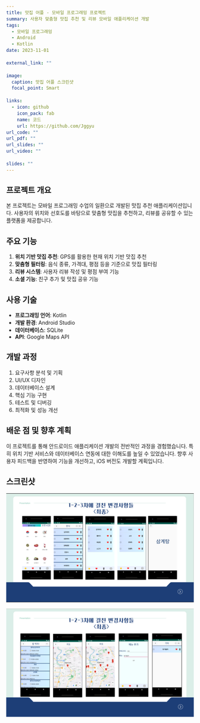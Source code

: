 ```yaml
---
title: 맛집 어플 - 모바일 프로그래밍 프로젝트
summary: 사용자 맞춤형 맛집 추천 및 리뷰 모바일 애플리케이션 개발
tags:
  - 모바일 프로그래밍
  - Android
  - Kotlin
date: 2023-11-01

external_link: ""

image:
  caption: 맛집 어플 스크린샷
  focal_point: Smart

links:
  - icon: github
    icon_pack: fab
    name: 코드
    url: https://github.com/Jggyu
url_code: ""
url_pdf: ""
url_slides: ""
url_video: ""

slides: ""
---
```


## 프로젝트 개요

본 프로젝트는 모바일 프로그래밍 수업의 일환으로 개발된 맛집 추천 애플리케이션입니다. 사용자의 위치와 선호도를 바탕으로 맞춤형 맛집을 추천하고, 리뷰를 공유할 수 있는 플랫폼을 제공합니다.

## 주요 기능

1. **위치 기반 맛집 추천**: GPS를 활용한 현재 위치 기반 맛집 추천
2. **맞춤형 필터링**: 음식 종류, 가격대, 평점 등을 기준으로 맛집 필터링
3. **리뷰 시스템**: 사용자 리뷰 작성 및 평점 부여 기능
4. **소셜 기능**: 친구 추가 및 맛집 공유 기능

## 사용 기술

- **프로그래밍 언어**: Kotlin
- **개발 환경**: Android Studio
- **데이터베이스**: SQLite
- **API**: Google Maps API

## 개발 과정

1. 요구사항 분석 및 기획
2. UI/UX 디자인
3. 데이터베이스 설계
4. 핵심 기능 구현
5. 테스트 및 디버깅
6. 최적화 및 성능 개선

## 배운 점 및 향후 계획

이 프로젝트를 통해 안드로이드 애플리케이션 개발의 전반적인 과정을 경험했습니다. 특히 위치 기반 서비스와 데이터베이스 연동에 대한 이해도를 높일 수 있었습니다. 향후 사용자 피드백을 반영하여 기능을 개선하고, iOS 버전도 개발할 계획입니다.

## 스크린샷

![맛집 어플 화면 1](mobile-1.png "어플 화면 1")

![맛집 어플 화면 2](mobile-2.png "어플 화면 2")